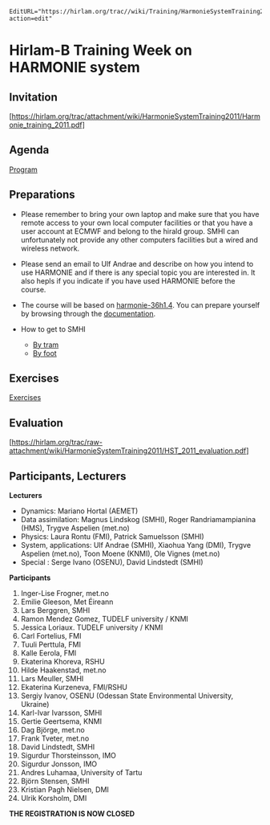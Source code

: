 ```@meta
EditURL="https://hirlam.org/trac//wiki/Training/HarmonieSystemTraining2011?action=edit"
```
# Hirlam-B Training Week on HARMONIE system


## Invitation

[https://hirlam.org/trac/attachment/wiki/HarmonieSystemTraining2011/Harmonie_training_2011.pdf]

## Agenda

 [Program](../HarmonieSystemTraining2011/Agenda.md)

## Preparations

 * Please remember to bring your own laptop and make sure that you have remote access to your own local computer facilities or that you have a user account at ECMWF and belong to the hirald group. SMHI can unfortunately not provide any other computers facilities but a wired and wireless network.

 * Please send an email to Ulf Andrae and describe on how you intend to use HARMONIE and if there is any special topic you are interested in. It also hepls if you indicate if you have used HARMONIE before the course.

 * The course will be based on [harmonie-36h1.4](../ReleaseNotes36h1.4.md). You can prepare yourself by browsing through the [documentation](../HarmonieSystemDocumentation.md).

 * How to get to SMHI
   * [By tram](https://hirlam.org/trac/raw-attachment/wiki/HarmonieWorkingWeek/System201103/tram_to_smhi.pdf)
   * [By foot](http://maps.google.se/maps?saddr=Folkborgsv%C3%A4gen,+Norrk%C3%B6ping&daddr=Kneippgatan+7,+602+36+Norrk%C3%B6ping+(Hotel+Kneippen)&hl=en&ie=UTF8&sll=58.587229,16.166248&sspn=0.036101,0.125914&geocode=FdjbfQMdo2H2ACk9MVBQ2jtZRjF5GCl5mRum_Q%3BFdbzfQMdR5r2ACH9jdnYXApjSw&vpsrc=0&dirflg=w&mra=pd&t=m&z=16)

## Exercises

 [Exercises](../HarmonieSystemTraining2011/Exercises.md)

## Evaluation

 [https://hirlam.org/trac/raw-attachment/wiki/HarmonieSystemTraining2011/HST_2011_evaluation.pdf]

## Participants, Lecturers

**Lecturers**
* Dynamics: Mariano Hortal (AEMET)
* Data assimilation: Magnus Lindskog (SMHI), Roger Randriamampianina (HMS), Trygve Aspelien (met.no)
* Physics: Laura Rontu (FMI), Patrick Samuelsson (SMHI)
* System, applications: Ulf Andrae (SMHI), Xiaohua Yang (DMI), Trygve Aspelien (met.no), Toon Moene (KNMI), Ole Vignes (met.no)
* Special : Serge Ivano (OSENU), David Lindstedt (SMHI)

**Participants**

  1. Inger-Lise Frogner, met.no
  2. Emilie Gleeson, Met Éireann
  3. Lars Berggren, SMHI
  4. Ramon Mendez Gomez, TUDELF university / KNMI
  5. Jessica Loriaux. TUDELF university / KNMI
  6. Carl Fortelius, FMI
  7. Tuuli Perttula, FMI
  8. Kalle Eerola, FMI
  9. Ekaterina Khoreva, RSHU
 10. Hilde Haakenstad, met.no
 11. Lars Meuller, SMHI
 12. Ekaterina Kurzeneva, FMI/RSHU
 13. Sergiy Ivanov, OSENU (Odessan State Environmental University, Ukraine)
 14. Karl-Ivar Ivarsson, SMHI
 15. Gertie Geertsema, KNMI
 16. Dag Björge, met.no
 17. Frank Tveter, met.no
 18. David Lindstedt, SMHI
 19. Sigurdur Thorsteinsson, IMO
 20. Sigurdur Jonsson, IMO
 21. Andres Luhamaa, University of Tartu
 22. Björn Stensen, SMHI
 23. Kristian Pagh Nielsen, DMI
 24. Ulrik Korsholm, DMI

**THE REGISTRATION IS NOW CLOSED**